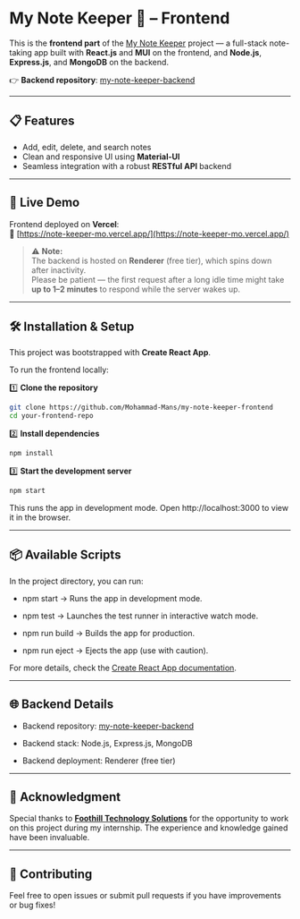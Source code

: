 # My Note Keeper 📝 – Frontend

This is the **frontend part** of the [My Note Keeper](https://note-keeper-mo.vercel.app/) project — a full-stack note-taking app built with **React.js** and **MUI** on the frontend, and **Node.js**, **Express.js**, and **MongoDB** on the backend.

👉 **Backend repository**: [my-note-keeper-backend](https://github.com/Mohammad-Mans/my-note-keeper-backend)

---

## 📋 Features

- Add, edit, delete, and search notes
- Clean and responsive UI using **Material-UI**
- Seamless integration with a robust **RESTful API** backend

---

## 🚀 Live Demo

Frontend deployed on **Vercel**:  
🔗 [https://note-keeper-mo.vercel.app/](https://note-keeper-mo.vercel.app/)

> ⚠ **Note:**  
> The backend is hosted on **Renderer** (free tier), which spins down after inactivity.  
> Please be patient — the first request after a long idle time might take **up to 1–2 minutes** to respond while the server wakes up.

---

## 🛠 Installation & Setup

This project was bootstrapped with **Create React App**.

To run the frontend locally:

1️⃣ **Clone the repository**

```bash
git clone https://github.com/Mohammad-Mans/my-note-keeper-frontend
cd your-frontend-repo
```
2️⃣ **Install dependencies**
```bash
npm install
```

3️⃣ **Start the development server**
```bash
npm start
```
This runs the app in development mode.
Open http://localhost:3000 to view it in the browser.

---

## 📦 Available Scripts
In the project directory, you can run:

- npm start → Runs the app in development mode.

- npm test → Launches the test runner in interactive watch mode.

- npm run build → Builds the app for production.

- npm run eject → Ejects the app (use with caution).

For more details, check the [Create React App documentation](https://facebook.github.io/create-react-app/docs/getting-started).

--- 

## 🌐 Backend Details
- Backend repository: [my-note-keeper-backend](https://github.com/Mohammad-Mans/my-note-keeper-backend)

- Backend stack: Node.js, Express.js, MongoDB

- Backend deployment: Renderer (free tier)
  
---

## :stars: Acknowledgment
Special thanks to [**Foothill Technology Solutions**](https://www.foothillsolutions.com/) for the opportunity to work on this project during my internship. The experience and knowledge gained have been invaluable.

---

## 🤝 Contributing
Feel free to open issues or submit pull requests if you have improvements or bug fixes!
